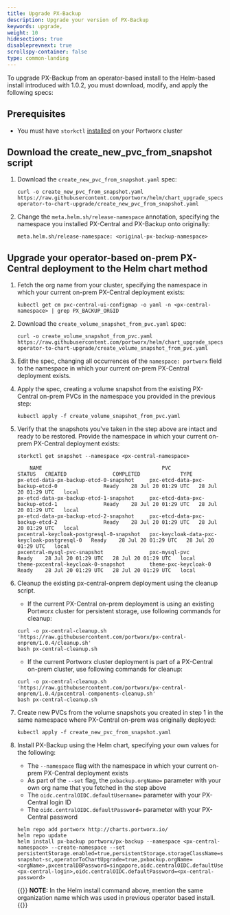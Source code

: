 ```yaml
---
title: Upgrade PX-Backup
description: Upgrade your version of PX-Backup
keywords: upgrade,
weight: 10
hidesections: true
disableprevnext: true
scrollspy-container: false
type: common-landing
---
```


To upgrade PX-Backup from an operator-based install to the Helm-based install introduced with 1.0.2, you must download, modify, and apply the following specs:

## Prerequisites

* You must have `storkctl` [installed](https://docs.portworx.com/portworx-install-with-kubernetes/disaster-recovery/px-metro/1-install-px/#install-storkctl) on your Portworx cluster

## Download the create_new_pvc_from_snapshot script

1. Download the `create_new_pvc_from_snapshot.yaml` spec:

    ```text
    curl -o create_new_pvc_from_snapshot.yaml https://raw.githubusercontent.com/portworx/helm/chart_upgrade_specs/pxcentral-operator-to-chart-upgrade/create_new_pvc_from_snapshot.yaml
    ```

2. Change the `meta.helm.sh/release-namespace` annotation, specifying the namespace you installed PX-Central and PX-Backup onto originally:

    ```text
    meta.helm.sh/release-namespace: <original-px-backup-namespace> 
    ```

## Upgrade your operator-based on-prem PX-Central deployment to the Helm chart method

1. Fetch the org name from your cluster, specifying the namespace in which your current on-prem PX-Central deployment exists:

    ```text
    kubectl get cm pxc-central-ui-configmap -o yaml -n <px-central-namespace> | grep PX_BACKUP_ORGID
    ```

2. Download the `create_volume_snapshot_from_pvc.yaml` spec: 

    ```text
    curl -o create_volume_snapshot_from_pvc.yaml https://raw.githubusercontent.com/portworx/helm/chart_upgrade_specs/pxcentral-operator-to-chart-upgrade/create_volume_snapshot_from_pvc.yaml
    ```

3. Edit the spec, changing all occurrences of the `namespace: portworx` field to the namespace in which your current on-prem PX-Central deployment exists.

4. Apply the spec, creating a volume snapshot from the existing PX-Central on-prem PVCs in the namespace you provided in the previous step:

    ```console
    kubectl apply -f create_volume_snapshot_from_pvc.yaml
    ```

5.  Verify that the snapshots you've taken in the step above are intact and ready to be restored. Provide the namespace in which your current on-prem PX-Central deployment exists:

    ```console
    storkctl get snapshot --namespace <px-central-namespace>
    ```
    ```output
        NAME                                       PVC                                           STATUS   CREATED               COMPLETED             TYPE
    px-etcd-data-px-backup-etcd-0-snapshot     pxc-etcd-data-pxc-backup-etcd-0               Ready    28 Jul 20 01:29 UTC   28 Jul 20 01:29 UTC   local
    px-etcd-data-px-backup-etcd-1-snapshot     pxc-etcd-data-pxc-backup-etcd-1               Ready    28 Jul 20 01:29 UTC   28 Jul 20 01:29 UTC   local
    px-etcd-data-px-backup-etcd-2-snapshot     pxc-etcd-data-pxc-backup-etcd-2               Ready    28 Jul 20 01:29 UTC   28 Jul 20 01:29 UTC   local
    pxcentral-keycloak-postgresql-0-snapshot   pxc-keycloak-data-pxc-keycloak-postgresql-0   Ready    28 Jul 20 01:29 UTC   28 Jul 20 01:29 UTC   local
    pxcentral-mysql-pvc-snapshot               pxc-mysql-pvc                                 Ready    28 Jul 20 01:29 UTC   28 Jul 20 01:29 UTC   local
    theme-pxcentral-keycloak-0-snapshot        theme-pxc-keycloak-0                          Ready    28 Jul 20 01:29 UTC   28 Jul 20 01:29 UTC   local
    ```

6. Cleanup the existing px-central-onprem deployment using the cleanup script.

    * If the current PX-Central on-prem deployment is using an existing Portworx cluster for persistent storage, use following commands for cleanup:

    ```console
    curl -o px-central-cleanup.sh 'https://raw.githubusercontent.com/portworx/px-central-onprem/1.0.4/cleanup.sh'
    bash px-central-cleanup.sh
    ```

    * If the current Portworx cluster deployment is part of a PX-Central on-prem cluster, use following commands for cleanup:

    ```console
    curl -o px-central-cleanup.sh 'https://raw.githubusercontent.com/portworx/px-central-onprem/1.0.4/pxcentral-components-cleanup.sh'
    bash px-central-cleanup.sh
    ```

7. Create new PVCs from the volume snapshots you created in step 1 in the same namespace where PX-Central on-prem was originally deployed:

    ```console
    kubectl apply -f create_new_pvc_from_snapshot.yaml
    ```

8. Install PX-Backup using the Helm chart, specifying your own values for the following:

    * The `--namespace` flag with the namespace in which your current on-prem PX-Central deployment exists
    * As part of the `--set` flag, the `pxbackup.orgName=` parameter with your own org name that you fetched in the step above
    * The `oidc.centralOIDC.defaultUsername=` parameter with your PX-Central login ID
    * The `oidc.centralOIDC.defaultPassword=` parameter with your PX-Central password

    ```console
    helm repo add portworx http://charts.portworx.io/
    helm repo update
    helm install px-backup portworx/px-backup --namespace <px-central-namespace> --create-namespace --set persistentStorage.enabled=true,persistentStorage.storageClassName=stork-snapshot-sc,operatorToChartUpgrade=true,pxbackup.orgName=<orgName>,pxcentralDBPassword=singapore,oidc.centralOIDC.defaultUsername=<px-central-login>,oidc.centralOIDC.defaultPassword=<px-central-password>
    ```
    
    {{<info>}}
**NOTE:** In the Helm install command above, mention the same organization name which was used in previous operator based install.
    {{</info>}}